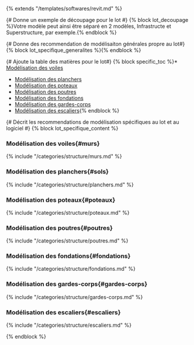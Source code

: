 {% extends "/templates/softwares/revit.md" %}


{# Donne un exemple de découpage pour le lot #}
{% block lot_decoupage %}Votre modèle peut ainsi être séparé en 2 modèles, Infrastructe et Superstructure, par exemple.{% endblock %}

{# Donne des recommendation de modélisaiton générales propre au lot#}
{% block lot_specifique_generalites %}{% endblock %}

{# Ajoute la table des matières pour le lot#}
{% block specific_toc %}* [Modélisation des voiles](#murs)
* [Modélisation des planchers](#sols)
* [Modélisation des poteaux](#poteaux)
* [Modélisation des poutres](#poutres)
* [Modélisation des fondations](#fondations)
* [Modélisation des gardes-corps](#gardes-corps)
* [Modélisation des escaliers](#escaliers){% endblock %}

{# Décrit les recommendations de modélisation spécifiques au lot et au logiciel #}
{% block lot_specifique_content %}

### Modélisation des voiles{#murs}

{% include "/categories/structure/murs.md"  %}

### Modélisation des planchers{#sols}

{% include "/categories/structure/planchers.md"  %}

### Modélisation des poteaux{#poteaux}

{% include "/categories/structure/poteaux.md"  %}

### Modélisation des poutres{#poutres}

{% include "/categories/structure/poutres.md"  %}

### Modélisation des fondations{#fondations}

{% include "/categories/structure/fondations.md"  %}

### Modélisation des gardes-corps{#gardes-corps}

{% include "/categories/structure/gardes-corps.md"  %}

### Modélisation des escaliers{#escaliers}

{% include "/categories/structure/escaliers.md"  %}

{% endblock %}